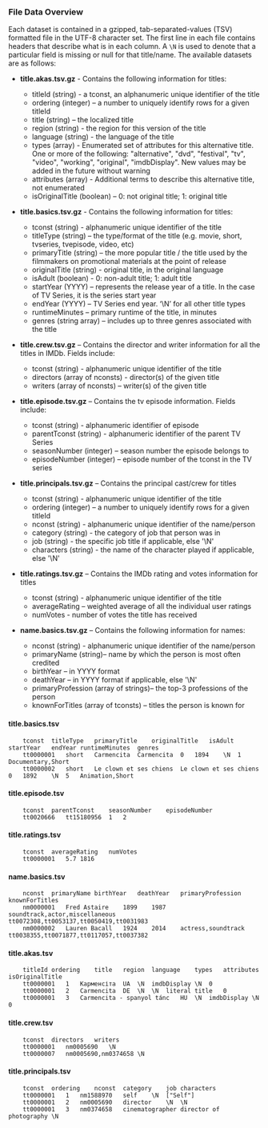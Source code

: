 ### File Data Overview

Each dataset is contained in a gzipped, tab-separated-values (TSV) formatted file in the UTF-8 character set. The first line in each file contains headers that describe what is in each column. A `\N` is used to denote that a particular field is missing or null for that title/name. The available datasets are as follows:

* **title.akas.tsv.gz** - Contains the following information for titles:

  * titleId (string) - a tconst, an alphanumeric unique identifier of the title
  * ordering (integer) – a number to uniquely identify rows for a given titleId
  * title (string) – the localized title
  * region (string) - the region for this version of the title
  * language (string) - the language of the title
  * types (array) - Enumerated set of attributes for this alternative title. One or more of the following: "alternative", "dvd", "festival", "tv", "video", "working", "original", "imdbDisplay". New values may be added in the future without warning
  * attributes (array) - Additional terms to describe this alternative title, not enumerated
  * isOriginalTitle (boolean) – 0: not original title; 1: original title

* **title.basics.tsv.gz** - Contains the following information for titles:
  * tconst (string) - alphanumeric unique identifier of the title
  * titleType (string) – the type/format of the title (e.g. movie, short, tvseries, tvepisode, video, etc)
  * primaryTitle (string) – the more popular title / the title used by the filmmakers on promotional materials at the point of release
  * originalTitle (string) - original title, in the original language
  * isAdult (boolean) - 0: non-adult title; 1: adult title
  * startYear (YYYY) – represents the release year of a title. In the case of TV Series, it is the series start year
  * endYear (YYYY) – TV Series end year. ‘\N’ for all other title types
  * runtimeMinutes – primary runtime of the title, in minutes
  * genres (string array) – includes up to three genres associated with the title

* **title.crew.tsv.gz** – Contains the director and writer information for all the titles in IMDb. Fields include:
  * tconst (string) - alphanumeric unique identifier of the title
  * directors (array of nconsts) - director(s) of the given title
  * writers (array of nconsts) – writer(s) of the given title

* **title.episode.tsv.gz** – Contains the tv episode information. Fields include:
  * tconst (string) - alphanumeric identifier of episode
  * parentTconst (string) - alphanumeric identifier of the parent TV Series
  * seasonNumber (integer) – season number the episode belongs to
  * episodeNumber (integer) – episode number of the tconst in the TV series

* **title.principals.tsv.gz** – Contains the principal cast/crew for titles
  * tconst (string) - alphanumeric unique identifier of the title
  * ordering (integer) – a number to uniquely identify rows for a given titleId
  * nconst (string) - alphanumeric unique identifier of the name/person
  * category (string) - the category of job that person was in
  * job (string) - the specific job title if applicable, else '\N'
  * characters (string) - the name of the character played if applicable, else '\N'

* **title.ratings.tsv.gz** – Contains the IMDb rating and votes information for titles
  * tconst (string) - alphanumeric unique identifier of the title
  * averageRating – weighted average of all the individual user ratings
  * numVotes - number of votes the title has received

* **name.basics.tsv.gz** – Contains the following information for names:
  * nconst (string) - alphanumeric unique identifier of the name/person
  * primaryName (string)– name by which the person is most often credited
  * birthYear – in YYYY format
  * deathYear – in YYYY format if applicable, else '\N'
  * primaryProfession (array of strings)– the top-3 professions of the person
  * knownForTitles (array of tconsts) – titles the person is known for


#### title.basics.tsv

```
    tconst	titleType	primaryTitle	originalTitle	isAdult	startYear	endYear	runtimeMinutes	genres
    tt0000001	short	Carmencita	Carmencita	0	1894	\N	1	Documentary,Short
    tt0000002	short	Le clown et ses chiens	Le clown et ses chiens	0	1892	\N	5	Animation,Short
```

#### title.episode.tsv

```
    tconst	parentTconst	seasonNumber	episodeNumber
    tt0020666	tt15180956	1	2
```

#### title.ratings.tsv

```
    tconst	averageRating	numVotes
    tt0000001	5.7	1816
```

#### name.basics.tsv

```
    nconst	primaryName	birthYear	deathYear	primaryProfession	knownForTitles
    nm0000001	Fred Astaire	1899	1987	soundtrack,actor,miscellaneous	tt0072308,tt0053137,tt0050419,tt0031983
    nm0000002	Lauren Bacall	1924	2014	actress,soundtrack	tt0038355,tt0071877,tt0117057,tt0037382
```

#### title.akas.tsv

```
    titleId	ordering	title	region	language	types	attributes	isOriginalTitle
    tt0000001	1	Карменсіта	UA	\N	imdbDisplay	\N	0
    tt0000001	2	Carmencita	DE	\N	\N	literal title	0
    tt0000001	3	Carmencita - spanyol tánc	HU	\N	imdbDisplay	\N	0
```

#### title.crew.tsv

```
    tconst	directors	writers
    tt0000001	nm0005690	\N
    tt0000007	nm0005690,nm0374658	\N
```

#### title.principals.tsv

```
    tconst	ordering	nconst	category	job	characters
    tt0000001	1	nm1588970	self	\N	["Self"]
    tt0000001	2	nm0005690	director	\N	\N
    tt0000001	3	nm0374658	cinematographer	director of photography	\N
```
